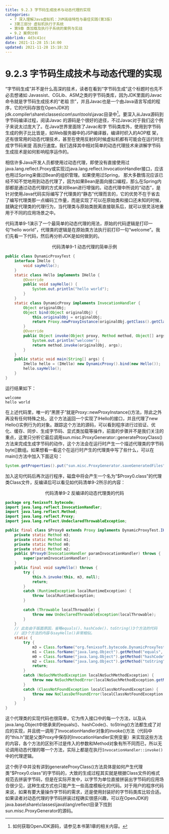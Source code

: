 ```yaml
---
title: 9.2.3 字节码生成技术与动态代理的实现
categories: 
  - 7 深入理解Java虛拟机：JVM高级特性与最佳实践(第3版)
  - 3第三部分 虚拟机执行子系统
  - 第9章 类加载及执行子系统的案例与实战
  - 9.2 案例分析
abbrlink: 4d3c41cc
date: 2021-11-28 15:14:00
updated: 2021-11-28 15:18:32
---
```

# 9.2.3 字节码生成技术与动态代理的实现
“字节码生成”并不是什么高深的技术，读者在看到“字节码生成”这个标题时也先不必去想诸如 Javassist、CGLib、ASM之类的字节码类库，因为JDK里面的Javac命令就是字节码生成技术的“老祖 宗”，并且Javac也是一个由Java语言写成的程序，它的代码存放在OpenJDK的 jdk.compiler\share\classes\com\sun\tools\javac目录中[^1]。要深入从Java源码到字节码编译过程，阅读Javac 的源码是个很好的途径，不过Javac对于我们这个例子来说太过庞大了。在Java世界里面除了Javac和字 节码类库外，使用到字节码生成的例子比比皆是，如Web服务器中的JSP编译器，编译时织入的AOP框 架，还有很常用的动态代理技术，甚至在使用反射的时候虚拟机都有可能会在运行时生成字节码来提 高执行速度。我们选择其中相对简单的动态代理技术来讲解字节码生成技术是如何影响程序运作的。

相信许多Java开发人员都使用过动态代理，即使没有直接使用过java.lang.reflect.Proxy或实现过java.lang.reflect.InvocationHandler接口，应该也用过Spring来做过Bean的组织管理。如果使用过Spring， 那大多数情况应该已经不知不觉地用到动态代理了，因为如果Bean是面向接口编程，那么在Spring内部都是通过动态代理的方式来对Bean进行增强的。动态代理中所说的“动态”，是针对使用Java代码实际编写了代理类的“静态”代理而言的，它的优势不在于省去了编写代理类那一点编码工作量，而是实现了可以在原始类和接口还未知的时候，就确定代理类的代理行为，当代理类与原始类脱离直接联系后，就可以很灵活地重用于不同的应用场景之中。

代码清单9-1演示了一个最简单的动态代理的用法，原始的代码逻辑是打印一句“hello world”，代理类的逻辑是在原始类方法执行前打印一句“welcome”。我们先看一下代码，然后再分析JDK是如何做到的。

<center>代码清单9-1 动态代理的简单示例</center>

```java
public class DynamicProxyTest {
    interface IHello {
        void sayHello();
    }
    static class Hello implements IHello {
        @Override
        public void sayHello() {
            System.out.println("hello world");
        }
    }
    static class DynamicProxy implements InvocationHandler {
        Object originalObj;
        Object bind(Object originalObj) {
            this.originalObj = originalObj;
            return Proxy.newProxyInstance(originalObj.getClass().getClassLoader(), originalObj.getClass().getInterfaces(), this);
        }
        @Override
        public Object invoke(Object proxy, Method method, Object[] args) throws Throwable {
            System.out.println("welcome");
            return method.invoke(originalObj, args);
        }
    }
    public static void main(String[] args) {
        IHello hello = (IHello) new DynamicProxy().bind(new Hello());
        hello.sayHello();
    }
}
```
运行结果如下：
```
welcome 
hello world
```
在上述代码里，唯一的“黑匣子”就是Proxy::newProxyInstance()方法，除此之外再没有任何特殊之处。这个方法返回一个实现了IHello的接口，并且代理了new Hello()实例行为的对象。跟踪这个方法的源码，可以看到程序进行过验证、优化、缓存、同步、生成字节码、显式类加载等操作，前面的步骤并不是我们关注的重点，这里只分析它最后调用sun.misc.ProxyGenerator::generateProxyClass()方法来完成生成字节码的动作，这个方法会在运行时产生一个描述代理类的字节码byte[]数组。如果想看一看这个在运行时产生的代理类中写了些什么，可以在main()方法中加入下面这句：

```java
System.getProperties().put("sun.misc.ProxyGenerator.saveGeneratedFiles", "true");
```
加入这句代码后再次运行程序，磁盘中将会产生一个名为“$Proxy0.class”的代理类Class文件，反编译后可以看见如代码清单9-2所示的内容：

<center>代码清单9-2 反编译的动态代理类的代码</center>

```java
package org.fenixsoft.bytecode;
import java.lang.reflect.InvocationHandler;
import java.lang.reflect.Method;
import java.lang.reflect.Proxy;
import java.lang.reflect.UndeclaredThrowableException;

public final class $Proxy0 extends Proxy implements DynamicProxyTest.IHello {
    private static Method m3;
    private static Method m1;
    private static Method m0;
    private static Method m2;
    public $Proxy0(InvocationHandler paramInvocationHandler) throws {
        super(paramInvocationHandler);
    }
    public final void sayHello() throws {
        try {
            this.h.invoke(this, m3, null);
            return;
        }
        catch (RuntimeException localRuntimeException) {
            throw localRuntimeException;
        }
        
        catch (Throwable localThrowable) {
            throw new UndeclaredThrowableException(localThrowable);
        }
    }
    // 此处由于版面原因，省略equals()、hashCode()、toString()3个方法的代码
    // 这3个方法的内容与sayHello()非常相似。
    static {
        try {
            m3 = Class.forName("org.fenixsoft.bytecode.DynamicProxyTest$IHello").getMethod("sayHello", new Class[^0]);
            m1 = Class.forName("java.lang.Object").getMethod("equals", new Class[] {Class.forName("java.lang.Object") });
            m0 = Class.forName("java.lang.Object").getMethod("hashCode", new Class[^0]);
            m2 = Class.forName("java.lang.Object").getMethod("toString", new Class[^0]);
            return;
        }
        catch (NoSuchMethodException localNoSuchMethodException) {
            throw new NoSuchMethodError(localNoSuchMethodException.getMessage());
        }
        catch (ClassNotFoundException localClassNotFoundException) {
            throw new NoClassDefFoundError(localClassNotFoundException.getMessage());
        }
    }
}
```
这个代理类的实现代码也很简单，它为传入接口中的每一个方法，以及从java.lang.Object中继承来的equals()、hashCode()、toString()方法都生成了对应的实现，并且统一调用了InvocationHandler对象的invoke()方法（代码中的“this.h”就是父类Proxy中保存的InvocationHandler实例变量）来实现这些方法的内容，各个方法的区别不过是传入的参数和Method对象有所不同而已，所以无论调用动态代理的哪一个方法，实际上都是在执行`InvocationHandler::invoke()`中的代理逻辑。

这个例子中并没有讲到generateProxyClass()方法具体是如何产生代理类“$Proxy0.class”的字节码的，大致的生成过程其实就是根据Class文件的格式规范去拼装字节码，但是在实际开发中，以字节为单位直接拼装出字节码的应用场合很少见，这种生成方式也只能产生一些高度模板化的代码。对于用户的程序代码来说，如果有要大量操作字节码的需求，还是使用封装好的字节码类库比较合适。如果读者对动态代理的字节码拼装过程确实很感兴趣，可以在OpenJDK的java.base\share\classes\java\lang\reflect目录下找到sun.misc.ProxyGenerator的源码。

[^1]: 如何获取OpenJDK源码，请参见本书第1章的相关内容。
